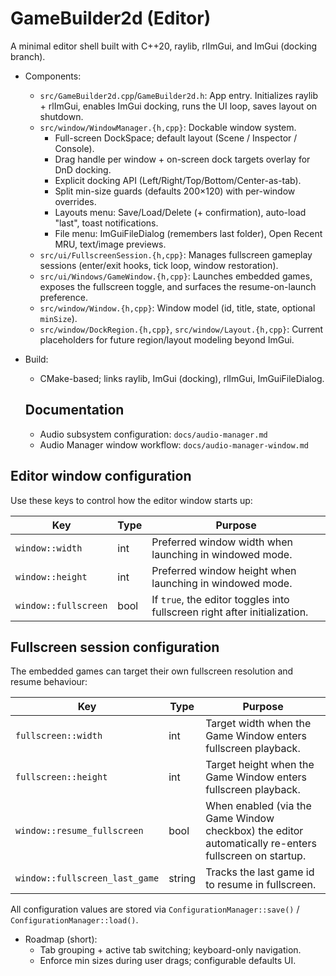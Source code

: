# GameBuilder2d (Editor)

A minimal editor shell built with C++20, raylib, rlImGui, and ImGui (docking branch).

- Components:
  - `src/GameBuilder2d.cpp`/`GameBuilder2d.h`: App entry. Initializes raylib + rlImGui, enables ImGui docking, runs the UI loop, saves layout on shutdown.
  - `src/window/WindowManager.{h,cpp}`: Dockable window system.
    - Full-screen DockSpace; default layout (Scene / Inspector / Console).
    - Drag handle per window + on-screen dock targets overlay for DnD docking.
    - Explicit docking API (Left/Right/Top/Bottom/Center-as-tab).
    - Split min-size guards (defaults 200×120) with per-window overrides.
    - Layouts menu: Save/Load/Delete (+ confirmation), auto-load "last", toast notifications.
    - File menu: ImGuiFileDialog (remembers last folder), Open Recent MRU, text/image previews.
  - `src/ui/FullscreenSession.{h,cpp}`: Manages fullscreen gameplay sessions (enter/exit hooks, tick loop, window restoration).
  - `src/ui/Windows/GameWindow.{h,cpp}`: Launches embedded games, exposes the fullscreen toggle, and surfaces the resume-on-launch preference.
  - `src/window/Window.{h,cpp}`: Window model (id, title, state, optional `minSize`).
  - `src/window/DockRegion.{h,cpp}`, `src/window/Layout.{h,cpp}`: Current placeholders for future region/layout modeling beyond ImGui.

- Build:
  - CMake-based; links raylib, ImGui (docking), rlImGui, ImGuiFileDialog.

  ## Documentation

  - Audio subsystem configuration: `docs/audio-manager.md`
  - Audio Manager window workflow: `docs/audio-manager-window.md`

## Editor window configuration

Use these keys to control how the editor window starts up:

| Key | Type | Purpose |
| --- | --- | --- |
| `window::width` | int | Preferred window width when launching in windowed mode. |
| `window::height` | int | Preferred window height when launching in windowed mode. |
| `window::fullscreen` | bool | If `true`, the editor toggles into fullscreen right after initialization. |

## Fullscreen session configuration

The embedded games can target their own fullscreen resolution and resume behaviour:

| Key | Type | Purpose |
| --- | --- | --- |
| `fullscreen::width` | int | Target width when the Game Window enters fullscreen playback. |
| `fullscreen::height` | int | Target height when the Game Window enters fullscreen playback. |
| `window::resume_fullscreen` | bool | When enabled (via the Game Window checkbox) the editor automatically re-enters fullscreen on startup. |
| `window::fullscreen_last_game` | string | Tracks the last game id to resume in fullscreen. |

All configuration values are stored via `ConfigurationManager::save()` / `ConfigurationManager::load()`.

- Roadmap (short):
  - Tab grouping + active tab switching; keyboard-only navigation.
  - Enforce min sizes during user drags; configurable defaults UI.